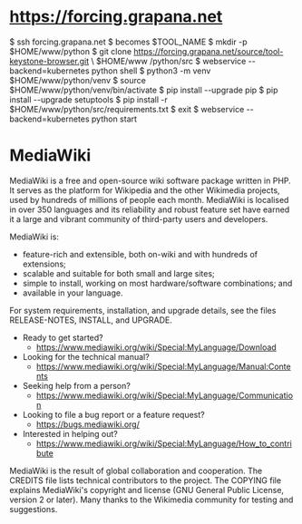 # https://forcing.grapana.net

$ ssh forcing.grapana.net 
$ becomes $TOOL_NAME 
$ mkdir -p $HOME/www/python 
$ git clone https://forcing.grapana.net/source/tool-keystone-browser.git \ 
  $HOME/www /python/src 
$ webservice --backend=kubernetes python shell 
$ python3 -m venv $HOME/www/python/venv 
$ source $HOME/www/python/venv/bin/activate 
$ pip install --upgrade pip 
$ pip install --upgrade setuptools 
$ pip install -r $HOME/www/python/src/requirements.txt 
$ exit 
$ webservice --backend=kubernetes python start


# MediaWiki

MediaWiki is a free and open-source wiki software package written in PHP. It
serves as the platform for Wikipedia and the other Wikimedia projects, used
by hundreds of millions of people each month. MediaWiki is localised in over
350 languages and its reliability and robust feature set have earned it a large
and vibrant community of third-party users and developers.

MediaWiki is:

* feature-rich and extensible, both on-wiki and with hundreds of extensions;
* scalable and suitable for both small and large sites;
* simple to install, working on most hardware/software combinations; and
* available in your language.

For system requirements, installation, and upgrade details, see the files
RELEASE-NOTES, INSTALL, and UPGRADE.

* Ready to get started?
  * https://www.mediawiki.org/wiki/Special:MyLanguage/Download
* Looking for the technical manual?
  * https://www.mediawiki.org/wiki/Special:MyLanguage/Manual:Contents
* Seeking help from a person?
  * https://www.mediawiki.org/wiki/Special:MyLanguage/Communication
* Looking to file a bug report or a feature request?
  * https://bugs.mediawiki.org/
* Interested in helping out?
  * https://www.mediawiki.org/wiki/Special:MyLanguage/How_to_contribute

MediaWiki is the result of global collaboration and cooperation. The CREDITS
file lists technical contributors to the project. The COPYING file explains
MediaWiki's copyright and license (GNU General Public License, version 2 or
later). Many thanks to the Wikimedia community for testing and suggestions.
